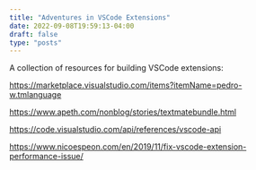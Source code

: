```yaml
---
title: "Adventures in VSCode Extensions"
date: 2022-09-08T19:59:13-04:00
draft: false
type: "posts"
---
```


A collection of resources for building VSCode extensions:

https://marketplace.visualstudio.com/items?itemName=pedro-w.tmlanguage

https://www.apeth.com/nonblog/stories/textmatebundle.html

https://code.visualstudio.com/api/references/vscode-api

https://www.nicoespeon.com/en/2019/11/fix-vscode-extension-performance-issue/